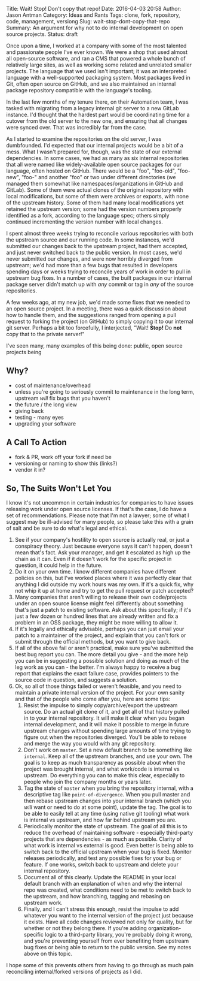 Title: Wait! Stop! Don't copy that repo!
Date: 2016-04-03 20:58
Author: Jason Antman
Category: Ideas and Rants
Tags: clone, fork, repository, code, management, versiong
Slug: wait-stop-dont-copy-that-repo
Summary: An argument for why not to do internal development on open source projects.
Status: draft

Once upon a time, I worked at a company with some of the most talented and passionate people I've ever known. We
were a shop that used almost all open-source software, and ran a CMS that powered a whole bunch of relatively
large sites, as well as working some related and unrelated smaller projects. The language that we used isn't
important; it was an interpreted language with a well-supported packaging system. Most packages lived in Git,
often open source on GitHub, and we also maintained an internal package repository compatible with the language's
tooling.

In the last few months of my tenure there, on their Automation team, I was tasked with migrating from a legacy
internal git server to a new GitLab instance. I'd thought that the hardest part would be coordinating time for
a cutover from the old server to the new one, and ensuring that all changes were synced over. That was incredibly
far from the case.

As I started to examine the repositories on the old server, I was dumbfounded. I'd expected that our internal projects
would be a bit of a mess. What I wasn't prepared for, though, was the state of our external dependencies. In some cases,
we had as many as six internal repositories that all were named like widely-available open source packages for our
language, often hosted on GitHub. There would be a "foo", "foo-old", "foo-new", "foo-<companyname>" and another "foo"
or two under different directories (we managed them somewhat like namespaces/organizations in GitHub and GitLab).
Some of them were actual clones of the original repository with local modifications, but some of them were archives
or exports, with none of the upstream history. Some of them had many local modifications yet retained the upstream
version; some had the version numbers properly identified as a fork, according to the language spec; others simply
continued incrementing the version number with local changes.

I spent almost three weeks trying to reconcile various repositories with both the upstream source and our running
code. In some instances, we'd submitted our changes back to the upstream project, had them accepted, and just never
switched back to the public version. In most cases, we'd never submitted our changes, and were now horribly diverged
from upstream; we'd had more than a few bugs that resulted in developers spending days or weeks trying to reconcile
years of work in order to pull in upstream bug fixes. In a number of cases, the built packages in our internal
package server didn't match up with _any_ commit or tag in _any_ of the source repositories.

A few weeks ago, at my new job, we'd made some fixes that we needed to an open source project. In a meeting, there
was a quick discussion about how to handle them, and the suggestions ranged from opening a pull request to forking
the project (on GitHub) to simply copying it to our internal git server. Perhaps a bit too forcefully, I interjected,
"Wait! __Stop!__ Do __not__ copy that to the private server!"

I've seen many, many examples of this being done: public, open source projects being 

## Why?

- cost of maintenance/overhead
- unless you're going to seriously commit to maintenance in the long term, upstream _will_ fix bugs that you haven't
- the future / the long view
- giving back
- testing - many eyes
- upgrading your software

## A Call To Action

- fork & PR, work off your fork if need be
- versioning or naming to show this (links?)
- vendor it in?

## So, The Suits Won't Let You

I know it's not uncommon in certain industries for companies to have issues releasing work under open source
licenses. If that's the case, I do have a set of recommendations. Please note that I'm not a lawyer; some of
what I suggest may be ill-advised for many people, so please take this with a grain of salt and be sure to
do what's legal and ethical.

1. See if your company's hostility to open source is actually real, or just a conspiracy theory. Just because
everyone says it can't happen, doesn't mean that's fact. Ask your manager, and get it escalated as high up the
chain as it can. Even if it doesn't work for the specific project in question, it could help in the future.
2. Do it on your own time. I know different companies have different policies on this, but I've worked places
where it was perfectly clear that anything I did outside my work hours was my own. If it's a quick fix, why not
whip it up at home and try to get the pull request or patch accepted?
3. Many companies that aren't willing to release their own code/projects under an open source license might
feel differently about something that's just a patch to existing software. Ask about this specifically; if
it's just a few dozen or hundred lines that are already written and fix a problem in an OSS package, they
might be more willing to allow it.
4. If it's legally and ethically advisable, perhaps you can just email your patch to a maintainer of the
project, and explain that you can't fork or submit through the official methods, but you want to give back.
5. If all of the above fail or aren't practical, make sure you've submitted the best bug report you can. The
more detail you give - and the more help you can be in suggesting a possible solution and doing as much of
the leg work as you can - the better. I'm always happy to receive a bug report that explains the exact failure
case, provides pointers to the source code in question, and suggests a solution.
6. Ok, so all of those things failed or weren't feasible, and you need to maintain a private internal version
of the project. For your own sanity and that of the people who come after you, here are some tips:
    1. Resist the impulse to simply copy/archive/export the upstream source. Do an actual git clone of it,
    and get all of that history pulled in to your internal repository. It will make it clear when you
    began internal development, and it will make it possible to merge in future upstream changes without
    spending large amounts of time trying to figure out when the repositories diverged. You'll be able to
    rebase and merge the way you would with any git repository.
    2. Don't work on ``master``. Set a new default branch to be something like ``internal``. Keep all of
    the upstream branches, and use your own. The goal is to keep as much transparency as possible about
    when the project was brought internal, and what work/code is internal vs upstream. Do everything you
    can to make this clear, especially to people who join the company months or years later.
    3. Tag the state of ``master`` when you bring the repository internal, with a descriptive tag like
    ``point-of-divergence``. When you pull master and then rebase upstream changes into your internal
    branch (which you _will_ want or need to do at some point), update the tag. The goal is to be able
    to easily tell at any time (using native git tooling) what work is internal vs upstream, and how
    far behind upstream you are.
    4. Periodically monitor the state of upstream. The goal of all this is to reduce the overhead of
    maintaining software - especially third-party projects that are dependencies - as much as possible.
    Clarity of what work is internal vs external is good. Even better is being able to switch back to
    the official upstream when your bug is fixed. Monitor releases periodically, and test any possible
    fixes for your bug or feature. If one works, switch back to upstream and delete your internal
    repository.
    5. Document all of this clearly. Update the README in your local default branch with an explanation
    of when and why the internal repo was created, what conditions need to be met to switch back to the
    upstream, and how branching, tagging and rebasing on upstream work.
    6. Finally, and I can't stress this enough, resist the impulse to add whatever you want to the internal
    version of the project just because it exists. Have all code changes reviewed not only for quality,
    but for whether or not they belong there. If you're adding organization-specific logic to a third-party
    library, you're probably doing it wrong, and you're preventing yourself from ever benefiting from
    upstream bug fixes or being able to return to the public version. See my notes above on this topic.

I hope some of this prevents others from having to go through as much pain reconciling internal/forked
versions of projects as I did.
